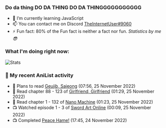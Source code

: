 ### Do da thing DO DA THING DO DA THINGGGGGGGGGGG

<!-- **TheInternetUser0/TheInternetUser0** is a ✨ _special_ ✨ repository because its `README.md` (this file) appears on your GitHub profile. -->


- 🌱 I’m currently learning JavaScript
- 📫 You can contact me on Discord [TheInternetUser#9060](https://discord.com/users/534117072796385300)
- ⚡ Fun fact: 80% of the Fun fact is neither a fact nor fun. _Statistics by me 😎_

### What I'm doing right now:
![Stats](https://discord.c99.nl/widget/theme-3/534117072796385300.png)

### 🌸 My recent AniList activity

<!-- ANILIST_ACTIVITY:start -->

-   📖 Plans to read [Geujib, Sajeong](https://anilist.co/manga/86698) (07:56, 25 November 2022)
-   📖 Read chapter 88 - 123 of [Girlfriend, Girlfriend](https://anilist.co/manga/116266) (01:29, 25 November 2022)
-   📖 Read chapter 1 - 132 of [Nano Machine](https://anilist.co/manga/120980) (01:23, 25 November 2022)
-   📺 Watched episode 1 - 3 of [Sword Art Online](https://anilist.co/anime/11757) (00:09, 25 November 2022)
-   📺 Completed [Peace Hame!](https://anilist.co/anime/13057) (17:45, 24 November 2022)

<!-- ANILIST_ACTIVITY:end -->
